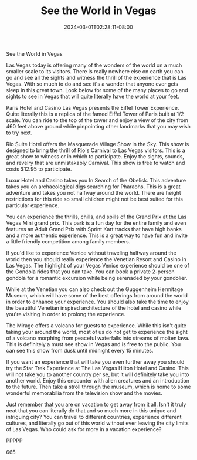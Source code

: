 ﻿---
title: "See the World in Vegas"
date: 2024-03-01T02:28:11-08:00
description: "Text Tips for Web Success"
featured_image: "/images/Text.jpg"
tags: ["Text"]
---

See the World in Vegas

Las Vegas today is offering many of the wonders of the world on a much smaller scale to its visitors. There is really nowhere else on earth you can go and see all the sights and witness the thrill of the experience that is Las Vegas. With so much to do and see it's a wonder that anyone ever gets sleep in this great town. Look below for some of the many places to go and sights to see in Vegas that will quite literally have the world at your feet.

Paris Hotel and Casino Las Vegas presents the Eiffel Tower Experience. Quite literally this is a replica of the famed Eiffel Tower of Paris built at 1/2 scale. You can ride to the top of the tower and enjoy a view of the city from 460 feet above ground while pinpointing other landmarks that you may wish to try next. 

Rio Suite Hotel offers the Masquerade Village Show in the Sky. This show is designed to bring the thrill of Rio's Carnival to Las Vegas visitors. This is a great show to witness or in which to participate. Enjoy the sights, sounds, and revelry that are unmistakably Carnival. This show is free to watch and costs $12.95 to participate. 

Luxur Hotel and Casino takes you In Search of the Obelisk. This adventure takes you on archaeological digs searching for Pharaohs. This is a great adventure and takes you not halfway around the world. There are height restrictions for this ride so small children might not be best suited for this particular experience. 

You can experience the thrills, chills, and spills of the Grand Prix at the Las Vegas Mini grand prix. This park is a fun day for the entire family and even features an Adult Grand Prix with Sprint Kart tracks that have high banks and a more authentic experience. This is a great way to have fun and invite a little friendly competition among family members.

If you'd like to experience Venice without traveling halfway around the world then you should really experience the Venetian Resort and Casino in Las Vegas. The highlight of your Vegas Venice experience should be one of the Gondola rides that you can take. You can book a private 2-person gondola for a romantic excursion while being serenaded by your gondolier. 

While at the Venetian you can also check out the Guggenheim Hermitage Museum, which will have some of the best offerings from around the world in order to enhance your experience. You should also take the time to enjoy the beautiful Venetian inspired architecture of the hotel and casino while you're visiting in order to prolong the experience.

The Mirage offers a volcano for guests to experience. While this isn't quite taking your around the world, most of us do not get to experience the sight of a volcano morphing from peaceful waterfalls into streams of molten lava. This is definitely a must see show in Vegas and is free to the public. You can see this show from dusk until midnight every 15 minutes.

If you want an experience that will take you even further away you should try the Star Trek Experience at The Las Vegas Hilton Hotel and Casino. This will not take you to another country per se, but it will definitely take you into another world. Enjoy this encounter with alien creatures and an introduction to the future. Then take a stroll through the museum, which is home to some wonderful memorabilia from the television show and the movies.

Just remember that you are on vacation to get away from it all. Isn't it truly neat that you can literally do that and so much more in this unique and intriguing city? You can travel to different countries, experience different cultures, and literally go out of this world without ever leaving the city limits of Las Vegas. Who could ask for more in a vacation experience?

PPPPP

665

